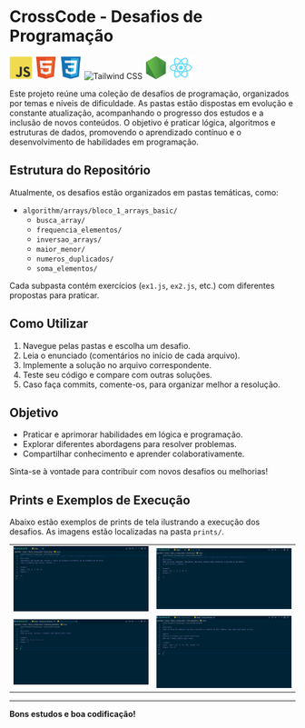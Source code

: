 # CrossCode - Desafios de Programação

<p>
  <img src="https://raw.githubusercontent.com/devicons/devicon/master/icons/javascript/javascript-original.svg" alt="JavaScript" width="40" height="40"/>
  <img src="https://raw.githubusercontent.com/devicons/devicon/master/icons/html5/html5-original.svg" alt="HTML5" width="40" height="40"/>
  <img src="https://raw.githubusercontent.com/devicons/devicon/master/icons/css3/css3-original.svg" alt="CSS3" width="40" height="40"/>
  <img src="https://www.svgrepo.com/show/374118/tailwind.svg" alt="Tailwind CSS" width="40" height="40"/>
  <img src="https://raw.githubusercontent.com/devicons/devicon/master/icons/nodejs/nodejs-original.svg" alt="Node.js" width="40" height="40"/>
  <img src="https://raw.githubusercontent.com/devicons/devicon/master/icons/react/react-original.svg" alt="React" width="40" height="40"/>
</p>

Este projeto reúne uma coleção de desafios de programação, organizados por temas e níveis de dificuldade. As pastas estão dispostas em evolução e constante atualização, acompanhando o progresso dos estudos e a inclusão de novos conteúdos. O objetivo é praticar lógica, algoritmos e estruturas de dados, promovendo o aprendizado contínuo e o desenvolvimento de habilidades em programação.

## Estrutura do Repositório

Atualmente, os desafios estão organizados em pastas temáticas, como:

- `algorithm/arrays/bloco_1_arrays_basic/`
  - `busca_array/`
  - `frequencia_elementos/`
  - `inversao_arrays/`
  - `maior_menor/`
  - `numeros_duplicados/`
  - `soma_elementos/`

Cada subpasta contém exercícios (`ex1.js`, `ex2.js`, etc.) com diferentes propostas para praticar.

## Como Utilizar

1. Navegue pelas pastas e escolha um desafio.
2. Leia o enunciado (comentários no início de cada arquivo).
3. Implemente a solução no arquivo correspondente.
4. Teste seu código e compare com outras soluções.
5. Caso faça commits, comente-os, para organizar melhor a resolução.

## Objetivo

- Praticar e aprimorar habilidades em lógica e programação.
- Explorar diferentes abordagens para resolver problemas.
- Compartilhar conhecimento e aprender colaborativamente.

Sinta-se à vontade para contribuir com novos desafios ou melhorias!

## Prints e Exemplos de Execução

Abaixo estão exemplos de prints de tela ilustrando a execução dos desafios. As imagens estão localizadas na pasta `prints/`.

<table>
  <tr>
    <td align="center">
      <img src="https://github.com/venturelli-91/cross_code/raw/main/prints/desafio1.png" alt="Desafio 1" width="300"/>
    </td>
    <td align="center">
      <img src="https://github.com/venturelli-91/cross_code/raw/main/prints/desafio2.png" alt="Desafio 2" width="300"/>
    </td>
  </tr>
  <tr>
    <td align="center">
      <img src="https://github.com/venturelli-91/cross_code/raw/main/prints/desafio3.png" alt="Desafio 3" width="300"/>
    </td>
    <td align="center">
      <img src="https://github.com/venturelli-91/cross_code/raw/main/prints/desafio4.png" alt="Desafio 4" width="300"/>
    </td>
  </tr>
</table>

---

**Bons estudos e boa codificação!**
